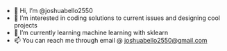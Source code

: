 - 👋 Hi, I’m @joshuabello2550
- 👀 I’m interested in coding solutions to current issues and designing cool projects
- 🌱 I’m currently learning machine learning with sklearn
- 📫 You can reach me through email @ joshuabello2550@gmail.com
